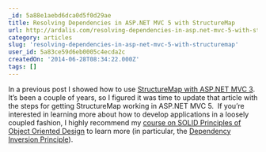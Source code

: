 ```yaml
---
_id: 5a88e1aebd6dca0d5f0d29ae
title: Resolving Dependencies in ASP.NET MVC 5 with StructureMap
url: http://ardalis.com/resolving-dependencies-in-asp.net-mvc-5-with-structuremap
category: articles
slug: 'resolving-dependencies-in-asp-net-mvc-5-with-structuremap'
user_id: 5a83ce59d6eb0005c4ecda2c
createdOn: '2014-06-28T08:34:22.000Z'
tags: []
---
```


In a previous post I showed how to use <a href="http://ardalis.com/How-Do-I-Use-StructureMap-with-ASP.NET-MVC-3">StructureMap with ASP.NET MVC 3</a>.  It’s been a couple of years, so I figured it was time to update that article with the steps for getting StructureMap working in ASP.NET MVC 5.  If you’re interested in learning more about how to develop applications in a loosely coupled fashion, I highly recommend my <a href="http://www.pluralsight.com/training/Courses/TableOfContents/principles-oo-design">course on SOLID Principles of Object Oriented Design</a> to learn more (in particular, the <a href="http://deviq.com/dependency-inversion-principle">Dependency Inversion Principle</a>).
